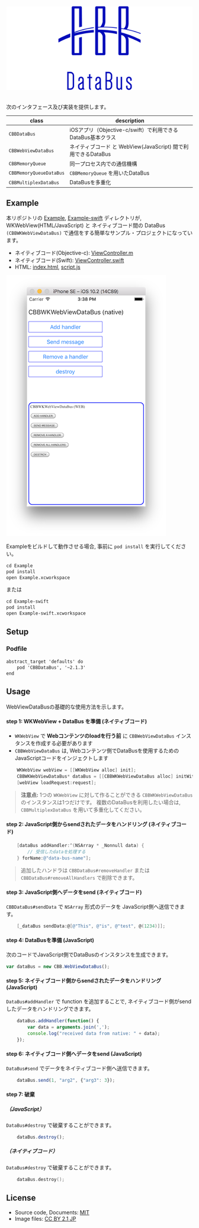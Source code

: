 # <p align="center"><img src="title.png"/></p>
次のインタフェース及び実装を提供します。

|class|description|
|---|---|
|`CBBDataBus`|iOSアプリ（Objective-c/swift）で利用できるDataBus基本クラス|
|`CBBWebViewDataBus`|ネイティブコード と WebView(JavaScript) 間で利用できるDataBus|
|`CBBMemoryQueue`|同一プロセス内での通信機構|
|`CBBMemoryQueueDataBus`|`CBBMemoryQueue` を用いたDataBus|
|`CBBMultiplexDataBus`|DataBusを多重化|

## Example
本リポジトリの [Example](Example), [Example-swift](Example-swift) ディレクトリが, WKWebView(HTML/JavaScript) と ネイティブコード間の DataBus `(CBBWKWebViewDataBus)` で通信をする簡単なサンプル・プロジェクトになっています。
- ネイティブコード(Objective-c): [ViewController.m](Example/Example/ViewController.m)
- ネイティブコード(Swift): [ViewController.swift](Example-swift/Example-swift/ViewController.swift)
- HTML: [index.html](Example/www/index.html), [script.js](Example/www/script.js)

![screen-shot](Example/screen-shot.png)

Exampleをビルドして動作させる場合, 事前に `pod install` を実行してください。
```
cd Example
pod install
open Example.xcworkspace
```

または

```
cd Example-swift
pod install
open Example-swift.xcworkspace
```

## Setup
### Podfile
```
abstract_target 'defaults' do
    pod 'CBBDataBus', '~2.1.3'
end
```

## Usage
WebViewDataBusの基礎的な使用方法を示します。

#### step 1: WKWebView + DataBus を準備 (ネイティブコード)
- `WKWebView` で __Webコンテンツのloadを行う前__ に `CBBWebViewDataBus` インスタンスを作成する必要があります
- `CBBWebViewDataBus` は, Webコンテンツ側でDataBusを使用するためのJavaScriptコードをインジェクトします

```objective-c
    WKWebView webView = [[WKWebView alloc] init];
    CBBWKWebViewDataBus* dataBus = [[CBBWKWebViewDataBus alloc] initWithWKWebView:webView];
    [webView loadRequest:request];
```

> __注意点:__ 1つの `WKWebView` に対して作ることができる `CBBWKWebViewDataBus` のインスタンスは1つだけです。
> 複数のDataBusを利用したい場合は, `CBBMultiplexDataBus` を用いて多重化してください。

#### step 2: JavaScript側からsendされたデータをハンドリング (ネイティブコード)
```objective-c
    [dataBus addHandler:^(NSArray * _Nonnull data) {
        // 受信したdataを処理する
    } forName:@"data-bus-name"];
```

> 追加したハンドラは `CBBDataBus#removeHandler` または `CBBDataBus#removeAllHandlers` で削除できます。

#### step 3: JavaScript側へデータをsend (ネイティブコード)
`CBBDataBus#sendData` で `NSArray` 形式のデータを JavaScript側へ送信できます。
```objective-c
    [_dataBus sendData:@[@"This", @"is", @"test", @(1234)]];
```

#### step 4: DataBusを準備 (JavaScript)
次のコードでJavaScript側でDataBusのインスタンスを生成できます。

```javascript
var dataBus = new CBB.WebViewDataBus();
```

#### step 5: ネイティブコード側からsendされたデータをハンドリング (JavaScript)
`DataBus#addHandler` で function を追加することで, ネイティブコード側がsendしたデータをハンドリングできます。
```javascript
    dataBus.addHandler(function() {
        var data = arguments.join(',');
        console.log("received data from native: " + data);
    });
```

#### step 6: ネイティブコード側へデータをsend (JavaScript)
`DataBus#send` でデータをネイティブコード側へ送信できます。
```javascript
    dataBus.send(1, "arg2", {"arg3": 3});
```

#### step 7: 破棄
##### （JavaScript）
`DataBus#destroy` で破棄することができます。
```javascript
    dataBus.destroy();
```

##### （ネイティブコード）
`DataBus#destroy` で破棄することができます。
```objective-c
    dataBus.destroy();
```

## License
- Source code, Documents: [MIT](LICENSE)
- Image files: [CC BY 2.1 JP](https://creativecommons.org/licenses/by/2.1/jp/)
